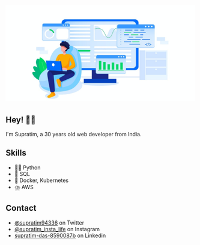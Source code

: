 <h1 align="center">
  <img src="https://raw.githubusercontent.com/supratim94336/supratim94336/master/developer.jpeg" alt="Supratim Das" width="512" height="256" />
</h1>

## Hey! 👋👋
I'm Supratim, a 30 years old web developer from India.

## Skills
- 👨‍💻 Python
- 🔋 SQL
- 🎡 Docker, Kubernetes
- ⛈️ AWS

## Contact
- [@supratim94336](https://twitter.com/supratim94336) on Twitter
- [@supratim_insta_life](https://instagram.com/supratim_insta_life) on Instagram
- [supratim-das-8590087b](https://www.linkedin.com/in/supratim-das-8590087b/) on Linkedin

